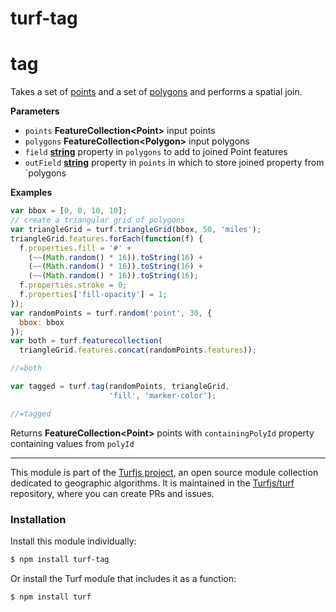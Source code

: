 # turf-tag

# tag

Takes a set of [points](Point) and a set of [polygons](Polygon) and performs a spatial join.

**Parameters**

-   `points` **FeatureCollection&lt;Point>** input points
-   `polygons` **FeatureCollection&lt;Polygon>** input polygons
-   `field` **[string](https://developer.mozilla.org/en-US/docs/Web/JavaScript/Reference/Global_Objects/String)** property in `polygons` to add to joined Point features
-   `outField` **[string](https://developer.mozilla.org/en-US/docs/Web/JavaScript/Reference/Global_Objects/String)** property in `points` in which to store joined property from \`polygons

**Examples**

```javascript
var bbox = [0, 0, 10, 10];
// create a triangular grid of polygons
var triangleGrid = turf.triangleGrid(bbox, 50, 'miles');
triangleGrid.features.forEach(function(f) {
  f.properties.fill = '#' +
    (~~(Math.random() * 16)).toString(16) +
    (~~(Math.random() * 16)).toString(16) +
    (~~(Math.random() * 16)).toString(16);
  f.properties.stroke = 0;
  f.properties['fill-opacity'] = 1;
});
var randomPoints = turf.random('point', 30, {
  bbox: bbox
});
var both = turf.featurecollection(
  triangleGrid.features.concat(randomPoints.features));

//=both

var tagged = turf.tag(randomPoints, triangleGrid,
                      'fill', 'marker-color');

//=tagged
```

Returns **FeatureCollection&lt;Point>** points with `containingPolyId` property containing values from `polyId`

---

This module is part of the [Turfjs project](http://turfjs.org/), an open source
module collection dedicated to geographic algorithms. It is maintained in the
[Turfjs/turf](https://github.com/Turfjs/turf) repository, where you can create
PRs and issues.

### Installation

Install this module individually:

```sh
$ npm install turf-tag
```

Or install the Turf module that includes it as a function:

```sh
$ npm install turf
```
